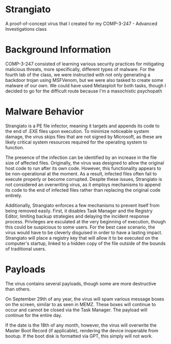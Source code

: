 # Strangiato
A proof-of-concept virus that I created for my COMP-3-247 - Advanced Investigations class

# Background Information
COMP-3-247 consisted of learning various security practices for mitigating malicious threats, more specifically, different types of malware. For the fourth lab of the class, we were instructed with not only generating a backdoor trojan using MSFVenom, but we were also tasked to create some malware of our own. We could have used Metasploit for both tasks, though I decided to go for the difficult route because I'm a masochistic psychopath

# Malware Behavior
Strangiato is a PE file infector, meaning it targets and appends its code to the end of .EXE files upon execution. To minimize noticeable system damage, the virus skips files that are not signed by Microsoft, as these are likely critical system resources required for the operating system to function.

The presence of the infection can be identified by an increase in the file size of affected files. Originally, the virus was designed to allow the original host code to run after its own code. However, this functionality appears to be non-operational at the moment. As a result, infected files often fail to execute properly or become corrupted. Despite these issues, Strangiato is not considered an overwriting virus, as it employs mechanisms to append its code to the end of infected files rather than replacing the original code entirely.

Additionally, Strangiato enforces a few mechanisms to prevent itself from being removed easily. First, it disables Task Manager and the Registry Editor, limiting backup strategies and delaying the incident response process. Privileges are esculated at the very beginning of execution, though this could be suspicious to some users. For the best case scenario, the virus would have to be cleverly disguised in order to have a lasting impact. Strangiato will place a registry key that will allow it to be executed on the computer's startup, linked to a hidden copy of the file outside of the bounds of traditional users.

# Payloads
The virus contains several payloads, though some are more destructive than others.

On September 29th of any year, the virus will spam various message boxes on the screen, similar to as seen in MEMZ. These boxes will continue to occur and cannot be closed via the Task Manager. The payload will continue for the entire day.

If the date is the 18th of any month, however, the virus will overwrite the Master Boot Record (if applicable), rendering the device inoperable from bootup. If the boot disk is formatted via GPT, this simply will not work.
